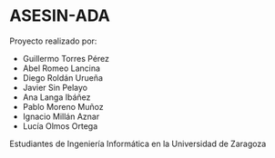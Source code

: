 # ASESIN-ADA
Proyecto realizado por:
- Guillermo Torres Pérez
- Abel Romeo Lancina 
- Diego Roldán Urueña 
- Javier Sin Pelayo
- Ana Langa Ibáñez 
- Pablo Moreno Muñoz
- Ignacio Millán Aznar 
- Lucía Olmos Ortega

Estudiantes de Ingeniería Informática en la Universidad de Zaragoza


